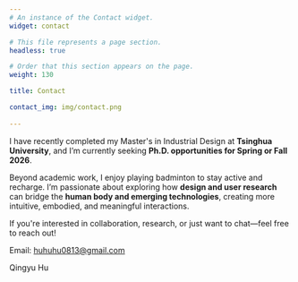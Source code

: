 ```yaml
---
# An instance of the Contact widget.
widget: contact

# This file represents a page section.
headless: true

# Order that this section appears on the page.
weight: 130

title: Contact

contact_img: img/contact.png
 
---
```


I have recently completed my Master's in Industrial Design at **Tsinghua University**, and I’m currently seeking **Ph.D. opportunities for Spring or Fall 2026**.

Beyond academic work, I enjoy playing badminton to stay active and recharge. I’m passionate about exploring how **design and user research** can bridge the **human body and emerging technologies**, creating more intuitive, embodied, and meaningful interactions.

If you're interested in collaboration, research, or just want to chat—feel free to reach out!

Email:  huhuhu0813@gmail.com


Qingyu Hu 


